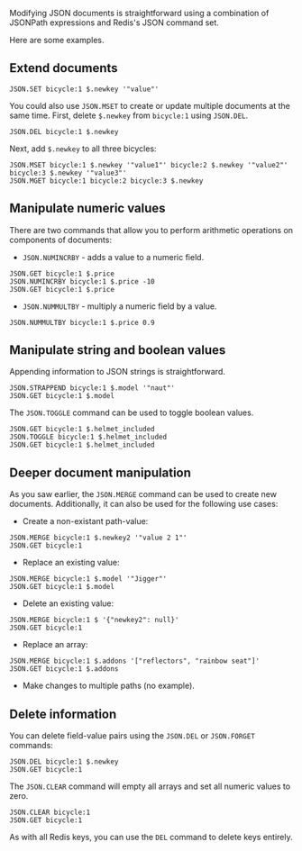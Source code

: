 Modifying JSON documents is straightforward using a combination of JSONPath expressions and Redis's JSON command set.

Here are some examples.

## Extend documents

```redis Add a new key:value pair to an existing document
JSON.SET bicycle:1 $.newkey '"value"'
```

You could also use `JSON.MSET` to create or update multiple documents at the same time. First, delete `$.newkey` from `bicycle:1` using `JSON.DEL`.

```redis Delete $.newkey from bicycle:1
JSON.DEL bicycle:1 $.newkey
```

Next, add `$.newkey` to all three bicycles:

```redis Add $.newkey too all three bicycles using JSON.MSET
JSON.MSET bicycle:1 $.newkey '"value1"' bicycle:2 $.newkey '"value2"' bicycle:3 $.newkey '"value3"'
JSON.MGET bicycle:1 bicycle:2 bicycle:3 $.newkey
```

## Manipulate numeric values

There are two commands that allow you to perform arithmetic operations on components of documents:

- `JSON.NUMINCRBY` - adds a value to a numeric field.

```redis Decrease the price of bicycle:1
JSON.GET bicycle:1 $.price
JSON.NUMINCRBY bicycle:1 $.price -10
JSON.GET bicycle:1 $.price
```

- `JSON.NUMMULTBY` - multiply a numeric field by a value.

```redis Discount bicycle:1 by 10%
JSON.NUMMULTBY bicycle:1 $.price 0.9
```
## Manipulate string and boolean values

Appending information to JSON strings is straightforward.

```redis Append a string bicycle:1's model
JSON.STRAPPEND bicycle:1 $.model '"naut"'
JSON.GET bicycle:1 $.model
```

The `JSON.TOGGLE` command can be used to toggle boolean values.

```redis Toggle the value of bicycle:1's helmet_included value
JSON.GET bicycle:1 $.helmet_included
JSON.TOGGLE bicycle:1 $.helmet_included
JSON.GET bicycle:1 $.helmet_included
```

## Deeper document manipulation

As you saw earlier, the `JSON.MERGE` command can be used to create new documents. Additionally, it can also be used for the following use cases:

- Create a non-existant path-value:

```redis Add a new field-value pair to bicycle:1
JSON.MERGE bicycle:1 $.newkey2 '"value 2 1"'
JSON.GET bicycle:1
```

- Replace an existing value:

```redis Change bicycle:1's model back to Jigger
JSON.MERGE bicycle:1 $.model '"Jigger"'
JSON.GET bicycle:1 $.model
```

- Delete an existing value:

```redis Delete newkey2 from bicycle:1
JSON.MERGE bicycle:1 $ '{"newkey2": null}'
JSON.GET bicycle:1
```

- Replace an array:

```redis Replace bicycle:1's addons
JSON.MERGE bicycle:1 $.addons '["reflectors", "rainbow seat"]'
JSON.GET bicycle:1 $.addons
```

- Make changes to multiple paths (no example).

## Delete information

You can delete field-value pairs using the `JSON.DEL` or `JSON.FORGET` commands:

```redis Delete newkey from bicycle:1
JSON.DEL bicycle:1 $.newkey
JSON.GET bicycle:1
```

The `JSON.CLEAR` command will empty all arrays and set all numeric values to zero.

```redis Clear out bicycle:1
JSON.CLEAR bicycle:1
JSON.GET bicycle:1
```

As with all Redis keys, you can use the `DEL` command to delete keys entirely.